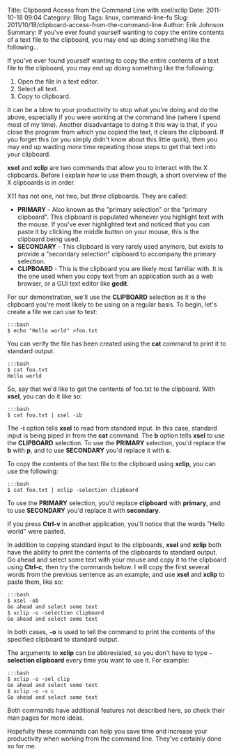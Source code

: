 Title: Clipboard Access from the Command Line with xsel/xclip
Date: 2011-10-18 09:04
Category: Blog
Tags: linux, command-line-fu
Slug: 2011/10/18/clipboard-access-from-the-command-line
Author: Erik Johnson
Summary: If you've ever found yourself wanting to copy the entire contents of a text file to the clipboard, you may end up doing something like the following...

If you've ever found yourself wanting to copy the entire contents of a text
file to the clipboard, you may end up doing something like the following:

1. Open the file in a text editor.
2. Select all text.
3. Copy to clipboard.

It can be a blow to your productivity to stop what you're doing and do the
above, especially if you were working at the command line (where I spend most
of my time). Another disadvantage to doing it this way is that, if you close
the program from which you copied the text, it clears the clipboard. If you
forget this (or you simply didn't know about this little quirk), then you may
end up wasting *more* time repeating those steps to get that text into your
clipboard.

**xsel** and **xclip** are two commands that allow you to interact with the X
clipboards. Before I explain how to use them though, a short overview of the X
clipboards is in order.

X11 has not one, not two, but *three* clipboards. They are called:

* **PRIMARY** - Also known as the "primary selection" or the "primary
  clipboard". This clipboard is populated whenever you highlight text with the
  mouse. If you've ever highlighted text and noticed that you can paste it by
  clicking the middle button on your mouse, this is the clipboard being used.
* **SECONDARY** - This clipboard is very rarely used anymore, but exists to
  provide a "secondary selection" clipboard to accompany the primary selection.
* **CLIPBOARD** - This is the clipboard you are likely most familiar with. It
  is the one used when you copy text from an application such as a web browser,
  or a GUI text editor like **gedit**.

For our demonstration, we'll use the **CLIPBOARD** selection as it is the
clipboard you're most likely to be using on a regular basis. To begin, let's
create a file we can use to test:

    :::bash
    $ echo "Hello world" >foo.txt

You can verify the file has been created using the **cat** command to print it
to standard output.

    :::bash
    $ cat foo.txt
    Hello world

So, say that we'd like to get the contents of foo.txt to the clipboard. With
**xsel**, you can do it like so:

    :::bash
    $ cat foo.txt | xsel -ib

The **-i** option tells **xsel** to read from standard input. In this case,
standard input is being piped in from the **cat** command. The **b** option
tells **xsel** to use the **CLIPBOARD** selection. To use the **PRIMARY**
selection, you'd replace the **b** with **p**, and to use **SECONDARY** you'd
replace it with **s**.

To copy the contents of the text file to the clipboard using **xclip**, you can
use the following:

    :::bash
    $ cat foo.txt | xclip -selection clipboard

To use the **PRIMARY** selection, you'd replace **clipboard** with **primary**,
and to use **SECONDARY** you'd replace it with **secondary**.

If you press **Ctrl-v** in another application, you'll notice that the words
"Hello world" were pasted.

In addition to copying standard input to the clipboards, **xsel** and **xclip**
both have the ability to print the contents of the clipboards to standard
output. Go ahead and select some text with your mouse and copy it to the
clipboard using **Ctrl-c**, then try the commands below. I will copy the first
several words from the previous sentence as an example, and use **xsel** and
**xclip** to paste them, like so:

    :::bash
    $ xsel -ob
    Go ahead and select some text
    $ xclip -o -selection clipboard
    Go ahead and select some text

In both cases, **-o** is used to tell the command to print the contents of the
specified clipboard to standard output.

The arguments to **xclip** can be abbreviated, so you don't have to type
**-selection clipboard** every time you want to use it. For example:

    :::bash
    $ xclip -o -sel clip
    Go ahead and select some text
    $ xclip -o -s c
    Go ahead and select some text

Both commands have additional features not described here, so check their man
pages for more ideas.

Hopefully these commands can help you save time and increase your productivity
when working from the command line. They've certainly done so for me.
